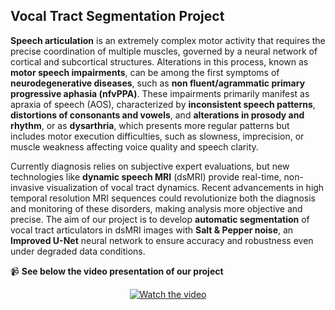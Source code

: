 ## Vocal Tract Segmentation Project

**Speech articulation** is an extremely complex motor activity that requires the precise coordination of multiple muscles, governed by a neural network of cortical and subcortical structures. Alterations in this process, known as **motor speech impairments**, can be among the first symptoms of **neurodegenerative diseases**, such as **non fluent/agrammatic primary progressive aphasia (nfvPPA)**. These impairments primarily manifest as apraxia of speech (AOS), characterized by **inconsistent speech patterns**, **distortions of consonants and vowels**, and **alterations in prosody and rhythm**, or as **dysarthria**, which presents more regular patterns but includes motor execution difficulties, such as slowness, imprecision, or muscle weakness affecting voice quality and speech clarity.

Currently diagnosis relies on subjective expert evaluations, but new technologies like **dynamic speech MRI** (dsMRI) provide real-time, non-invasive visualization of vocal tract dynamics. Recent advancements in high temporal resolution MRI sequences could revolutionize both the diagnosis and monitoring of these disorders, making analysis more objective and precise. The aim of our project is to develop **automatic segmentation** of vocal tract articulators in dsMRI images with **Salt & Pepper noise**, an **Improved U-Net** neural network to ensure accuracy and robustness even under degraded data conditions.

📹 **See below the video presentation of our project**
<div align="center">
  <a href="https://www.youtube.com/embed/Nb_6BuZ3Brc">
    <img src="https://img.youtube.com/vi/Nb_6BuZ3Brc/hqdefault.jpg" alt="Watch the video" />
  </a>
</div>
